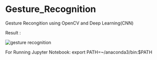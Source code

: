 # Gesture_Recognition
Gesture Recongition using OpenCV and Deep Learning(CNN)

Result :

![gesture recognition](https://user-images.githubusercontent.com/17704217/44442646-0981c100-a5f1-11e8-9429-bd6d4831f917.gif)

For Running Jupyter Notebook:
export PATH=~/anaconda3/bin:$PATH
